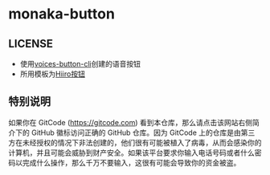 # monaka-button

## LICENSE
- 使用[voices-button-cli](https://github.com/blacktunes/voices-button-cli)创建的语音按钮
- 所用模板为[Hiiro按钮](https://github.com/blacktunes/hiiro-button)

## 特别说明

如果你在 GitCode (https://gitcode.com) 看到本仓库，那么请点击该网站右侧简介下的 GitHub 徽标访问正确的 GitHub 仓库。因为 GitCode 上的仓库是由第三方在未经授权的情况下非法创建的，他们很有可能被植入了病毒，从而会感染你的计算机，并且可能会威胁到财产安全。如果该平台要求你输入电话号码或者什么密码以完成什么操作，那么千万不要输入，这很有可能会导致你的资金被盗。